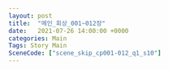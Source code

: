 ```yaml
---
layout: post
title:  "메인_회상_001~012장"
date:   2021-07-26 14:00:00 +0000
categories: Main
Tags: Story Main
SceneCode: ["scene_skip_cp001-012_q1_s10"]
---
```

